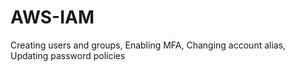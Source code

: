 # AWS-IAM
Creating users and groups, Enabling MFA, Changing account alias, Updating password policies
